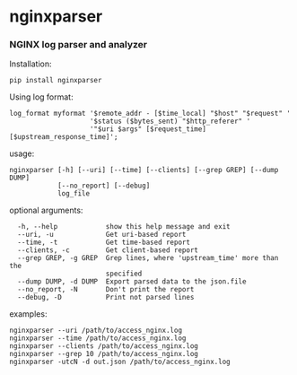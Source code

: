# nginxparser

### NGINX log parser and analyzer

Installation:

    pip install nginxparser

Using log format:

    log_format myformat '$remote_addr - [$time_local] "$host" "$request" '
                        '$status ($bytes_sent) "$http_referer" '
                        '"$uri $args" [$request_time] [$upstream_response_time]';

usage: 

    nginxparser [-h] [--uri] [--time] [--clients] [--grep GREP] [--dump DUMP]
                [--no_report] [--debug]
                log_file


optional arguments:

      -h, --help            show this help message and exit
      --uri, -u             Get uri-based report
      --time, -t            Get time-based report
      --clients, -c         Get client-based report
      --grep GREP, -g GREP  Grep lines, where 'upstream_time' more than the
                            specified
      --dump DUMP, -d DUMP  Export parsed data to the json.file
      --no_report, -N       Don't print the report
      --debug, -D           Print not parsed lines


examples:

    nginxparser --uri /path/to/access_nginx.log
    nginxparser --time /path/to/access_nginx.log
    nginxparser --clients /path/to/access_nginx.log
    nginxparser --grep 10 /path/to/access_nginx.log
    nginxparser -utcN -d out.json /path/to/access_nginx.log
